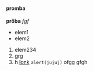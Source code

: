 #### promba
**prőba**
*fgf*
- elem1
- elem2
1. elem234
2. grg
3. h
[lonk](wikipedia.com)
`alert(jujuj)`
ofgg  gfgh
